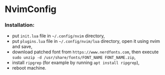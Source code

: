 # NvimConfig

### Installation:
 
* put `init.lua` file in `~/.config/nvim` directory,
* put `plugins.lua` file in `~/.config/nvim/lua` directory, open it using nvim and save,
* download patched font from `https://www.nerdfonts.com`, then execute `sudo unzip -d /usr/share/fonts/FONT_NAME FONT_NAME.zip`,
* install `ripgrep` (for example by running `apt install ripgrep`),
* reboot machine.
